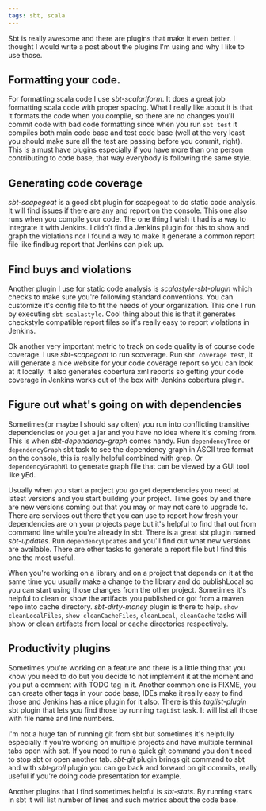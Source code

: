 ```yaml
---
tags: sbt, scala
---
```


Sbt is really awesome and there are plugins that make it even better. I thought
I would write a post about the plugins I'm using and why I like to use those.

## Formatting your code.

For formatting scala code I use *sbt-scalariform*. It does a great job
formatting scala code with proper spacing. What I really like about it is that
it formats the code when you compile, so there are no changes you'll commit
code with bad code formatting since when you run ```sbt test``` it compiles
both main code base and test code base (well at the very least you should make
sure all the test are passing before you commit, right). This is a must have
plugins especially if you have more than one person contributing to code base,
that way everybody is following the same style.

## Generating code coverage

*sbt-scapegoat* is a good sbt plugin for scapegoat to do static code analysis.
It will find issues if there are any and report on the console. This one also
runs when you compile your code. The one thing I wish it had is a way to
integrate it with Jenkins. I didn't find a Jenkins plugin for this to show and
graph the violations nor I found a way to make it generate a common report file
like findbug report that Jenkins can pick up.

## Find buys and violations

Another plugin I use for static code analysis is *scalastyle-sbt-plugin* which
checks to make sure you're following standard conventions. You can customize
it's config file to fit the needs of your organization. This one I run by
executing ```sbt scalastyle```. Cool thing about this is that it generates
checkstyle compatible report files so it's really easy to report violations in
Jenkins.

Ok another very important metric to track on code quality is of course code
coverage. I use *sbt-scapegoat* to run scoverage. Run ```sbt coverage test```,
it will generate a nice website for your code coverage report so you can look at
it locally. It also generates cobertura xml reports so getting your code
coverage in Jenkins works out of the box with Jenkins cobertura plugin.

## Figure out what's going on with dependencies

Sometimes(or maybe I should say often) you run into conflicting transitive
dependencies or you get a jar and you have no idea where it's coming from.
This is when *sbt-dependency-graph* comes handy.
Run ```dependencyTree``` or ```dependencyGraph``` sbt task to see the dependency
graph in ASCII tree format on the console, this is really helpful combined
with grep. Or ```dependencyGraphMl``` to generate graph file that can be viewed
by a GUI tool like yEd.

Usually when you start a project you go get dependencies you need at
latest versions and you start building your project. Time goes by and there
are new versions coming out that you may or may not care to upgrade to.
There are services out there that you can use to
report how fresh your dependencies are on your projects page but it's helpful
to find that out from command line while you're already in sbt. There is a great
sbt plugin named *sbt-updates*. Run ```dependencyUpdates``` and you'll
find out what new versions are available. There are other tasks to generate
a report file but I find this one the most useful.

When you're working on a library and on a project that depends on it at the
same time you usually make a change to the library and do publishLocal so you
can start using those changes from the other project. Sometimes it's helpful to
clean or show the artifacts you published or got from a maven repo into cache
directory. *sbt-dirty-money* plugin is there to help.
```show cleanLocalFiles```, ```show cleanCacheFiles```, ```cleanLocal```,
```cleanCache``` tasks will show or clean artifacts from local or cache
directories respectively.

## Productivity plugins

Sometimes you're working on a feature and there is a little thing that you know
you need to do but you decide to not implement it at the moment and
you put a comment with TODO tag in it. Another common one is FIXME, you can
create other tags in your code base, IDEs make it really easy to find
those and Jenkins has a nice plugin for it also. There is this *taglist-plugin*
sbt plugin that lets you find those by running ```tagList``` task. It will list
all those with file name and line numbers.

I'm not a huge fan of running git from sbt but sometimes it's helpfully
especially if you're working on multiple projects and have multiple terminal
tabs open with sbt. If you need to run a quick git command you don't need to
stop sbt or open another tab. *sbt-git* plugin brings git command to sbt and 
with *sbt-groll* plugin you can go back and forward on git commits, really
useful if you're doing code presentation for example.

Another plugins that I find sometimes helpful is *sbt-stats*. By running
```stats``` in sbt it will list number of lines and such metrics about the
code base.
